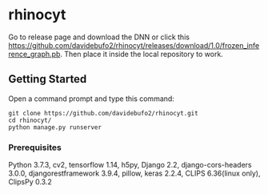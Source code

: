 # rhinocyt

Go to release page and download the DNN or click this https://github.com/davidebufo2/rhinocyt/releases/download/1.0/frozen_inference_graph.pb. Then place it inside the local repository to work.

## Getting Started

Open a command prompt and type this command:

```
git clone https://github.com/davidebufo2/rhinocyt.git
cd rhinocyt/
python manage.py runserver
```

### Prerequisites

Python 3.7.3, cv2, tensorflow 1.14, h5py, Django 2.2, django-cors-headers 3.0.0, djangorestframework 3.9.4, pillow, keras 2.2.4, CLIPS 6.36(linux only), ClipsPy 0.3.2

